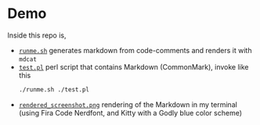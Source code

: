 Demo
====

Inside this repo is,

* [`runme.sh`](runme.sh) generates markdown from code-comments and renders it with `mdcat`
* [`test.pl`](test.pl) perl script that contains Markdown (CommonMark), invoke like this
    ``` sh
    ./runme.sh ./test.pl
    ```
* [`rendered_screenshot.png`](rendered_screenshot.png) rendering of the Markdown in my terminal (using Fira Code Nerdfont, and Kitty with a Godly blue color scheme)
